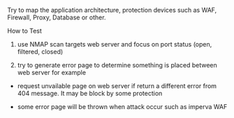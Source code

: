 Try to map the application architecture, protection devices such as WAF, Firewall, Proxy, Database or other.

How to Test

1. use NMAP scan targets web server and focus on port status (open, filtered, closed)






2. try to generate error page to determine something is placed between web server for example

- request unvailable page on web server if return a different error from 404 message. It may be block by some protection

- some error page will be thrown when attack occur such as imperva WAF



